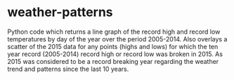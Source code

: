 # weather-patterns
Python code which returns a line graph of the record high and record low temperatures by day of the year over the period 2005-2014. Also overlays a scatter of the 2015 data for any points (highs and lows) for which the ten year record (2005-2014) record high or record low was broken in 2015. As 2015 was considered to be a record breaking year regarding the weather trend and patterns since the last 10 years.
